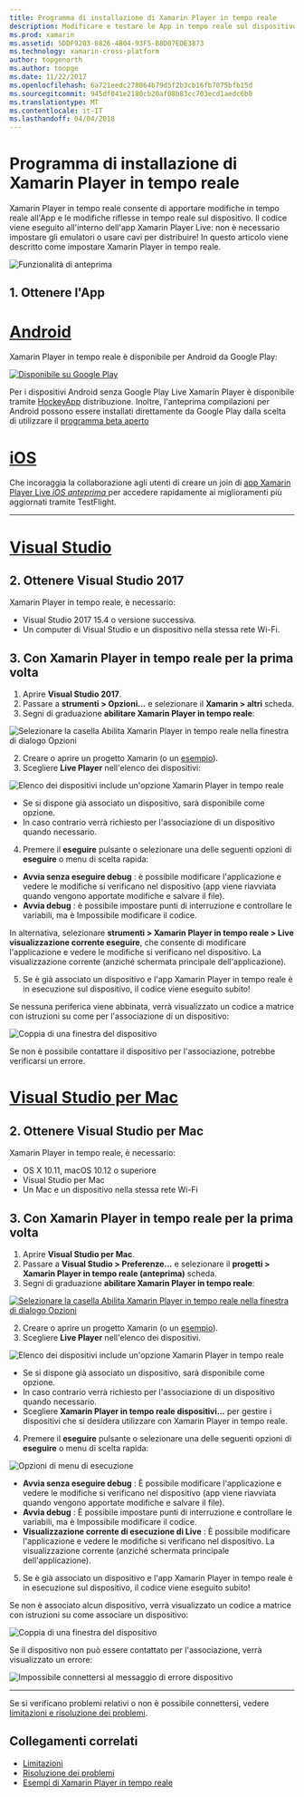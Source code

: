 ```yaml
---
title: Programma di installazione di Xamarin Player in tempo reale
description: Modificare e testare le App in tempo reale sul dispositivo iOS o Android
ms.prod: xamarin
ms.assetid: 5DDF9203-8826-4B04-93F5-B8D07EDE3873
ms.technology: xamarin-cross-platform
author: topgenorth
ms.author: toopge
ms.date: 11/22/2017
ms.openlocfilehash: 6a721eedc278864b79d5f2b3cb16fb7075bfb15d
ms.sourcegitcommit: 945df041e2180cb20af08b83cc703ecd1aedc6b0
ms.translationtype: MT
ms.contentlocale: it-IT
ms.lasthandoff: 04/04/2018
---
```

# <a name="xamarin-live-player-setup"></a>Programma di installazione di Xamarin Player in tempo reale

Xamarin Player in tempo reale consente di apportare modifiche in tempo reale all'App e le modifiche riflesse in tempo reale sul dispositivo. Il codice viene eseguito all'interno dell'app Xamarin Player Live: non è necessario impostare gli emulatori o usare cavi per distribuire! In questo articolo viene descritto come impostare Xamarin Player in tempo reale.

![Funzionalità di anteprima](~/media/shared/preview.png)

## <a name="1-get-the-app"></a>1. Ottenere l'App

# <a name="androidtabandroid"></a>[Android](#tab/android)

Xamarin Player in tempo reale è disponibile per Android da Google Play:

[ ![Disponibile su Google Play](install-images/google-play-badge.png)](https://play.google.com/store/apps/details?id=com.xamarin.live)

Per i dispositivi Android senza Google Play Live Xamarin Player è disponibile tramite [HockeyApp](https://aka.ms/xlp-hockeyapp) distribuzione. Inoltre, l'anteprima compilazioni per Android possono essere installati direttamente da Google Play dalla scelta di utilizzare il [programma beta aperto](https://play.google.com/apps/testing/com.xamarin.live)

# <a name="iostabios"></a>[iOS](#tab/ios)

Che incoraggia la collaborazione agli utenti di creare un join di [app Xamarin Player Live _iOS anteprima_ ](https://aka.ms/liveplayeralpha) per accedere rapidamente ai miglioramenti più aggiornati tramite TestFlight.

-----

# <a name="visual-studiotabwindows"></a>[Visual Studio](#tab/windows)

## <a name="2-get-visual-studio-2017"></a>2. Ottenere Visual Studio 2017

Xamarin Player in tempo reale, è necessario:

- Visual Studio 2017 15.4 o versione successiva.
- Un computer di Visual Studio e un dispositivo nella stessa rete Wi-Fi.

## <a name="3-using-xamarin-live-player-for-the-first-time"></a>3. Con Xamarin Player in tempo reale per la prima volta

1. Aprire **Visual Studio 2017**.
2. Passare a **strumenti > Opzioni...**  e selezionare il **Xamarin > altri** scheda.
3. Segni di graduazione **abilitare Xamarin Player in tempo reale**:

  ![Selezionare la casella Abilita Xamarin Player in tempo reale nella finestra di dialogo Opzioni](install-images/vs2017-options.png)

2. Creare o aprire un progetto Xamarin (o un [esempio](~/tools/live-player/samples.md)).
3. Scegliere **Live Player** nell'elenco dei dispositivi:

  ![Elenco dei dispositivi include un'opzione Xamarin Player in tempo reale](install-images/devices-empty-windows.png)

  * Se si dispone già associato un dispositivo, sarà disponibile come opzione.
  * In caso contrario verrà richiesto per l'associazione di un dispositivo quando necessario.
4. Premere il **eseguire** pulsante o selezionare una delle seguenti opzioni di **eseguire** o menu di scelta rapida:

  - **Avvia senza eseguire debug** : è possibile modificare l'applicazione e vedere le modifiche si verificano nel dispositivo (app viene riavviata quando vengono apportate modifiche e salvare il file).
  - **Avvia debug** : è possibile impostare punti di interruzione e controllare le variabili, ma è Impossibile modificare il codice.

  In alternativa, selezionare **strumenti > Xamarin Player in tempo reale > Live visualizzazione corrente eseguire**, che consente di modificare l'applicazione e vedere le modifiche si verificano nel dispositivo. La visualizzazione corrente (anziché schermata principale dell'applicazione).

5. Se è già associato un dispositivo e l'app Xamarin Player in tempo reale è in esecuzione sul dispositivo, il codice viene eseguito subito!

  Se nessuna periferica viene abbinata, verrà visualizzato un codice a matrice con istruzioni su come per l'associazione di un dispositivo:

  ![Coppia di una finestra del dispositivo](install-images/manage-empty-windows.png)

  Se non è possibile contattare il dispositivo per l'associazione, potrebbe verificarsi un errore.

# <a name="visual-studio-for-mactabmacos"></a>[Visual Studio per Mac](#tab/macos)

## <a name="2-get-visual-studio-for-mac"></a>2. Ottenere Visual Studio per Mac

Xamarin Player in tempo reale, è necessario:

- OS X 10.11, macOS 10.12 o superiore
- Visual Studio per Mac
- Un Mac e un dispositivo nella stessa rete Wi-Fi

## <a name="3-using-xamarin-live-player-for-the-first-time"></a>3. Con Xamarin Player in tempo reale per la prima volta

1. Aprire **Visual Studio per Mac**.
2. Passare a **Visual Studio > Preferenze...**  e selezionare il **progetti > Xamarin Player in tempo reale (anteprima)** scheda.
3. Segni di graduazione **abilitare Xamarin Player in tempo reale**:

  [![Selezionare la casella Abilita Xamarin Player in tempo reale nella finestra di dialogo Opzioni](install-images/vsmac-options-sml.png)](install-images/vsmac-options.png#lightbox)

2. Creare o aprire un progetto Xamarin (o un [esempio](~/tools/live-player/samples.md)).
3. Scegliere **Live Player** nell'elenco dei dispositivi.

  ![Elenco dei dispositivi include un'opzione Xamarin Player in tempo reale](install-images/devices.png)

  * Se si dispone già associato un dispositivo, sarà disponibile come opzione.
  * In caso contrario verrà richiesto per l'associazione di un dispositivo quando necessario.
  * Scegliere **Xamarin Player in tempo reale dispositivi...**  per gestire i dispositivi che si desidera utilizzare con Xamarin Player in tempo reale.

4. Premere il **eseguire** pulsante o selezionare una delle seguenti opzioni di **eseguire** o menu di scelta rapida:

  ![Opzioni di menu di esecuzione](install-images/run-menu.png)

  - **Avvia senza eseguire debug** : È possibile modificare l'applicazione e vedere le modifiche si verificano nel dispositivo (app viene riavviata quando vengono apportate modifiche e salvare il file).
  - **Avvia debug** : È possibile impostare punti di interruzione e controllare le variabili, ma è Impossibile modificare il codice.
  - **Visualizzazione corrente di esecuzione di Live** : È possibile modificare l'applicazione e vedere le modifiche si verificano nel dispositivo. La visualizzazione corrente (anziché schermata principale dell'applicazione).

5. Se è già associato un dispositivo e l'app Xamarin Player in tempo reale è in esecuzione sul dispositivo, il codice viene eseguito subito!

  Se non è associato alcun dispositivo, verrà visualizzato un codice a matrice con istruzioni su come associare un dispositivo:

  ![Coppia di una finestra del dispositivo](install-images/manage-empty.png)

  Se il dispositivo non può essere contattato per l'associazione, verrà visualizzato un errore:

  ![Impossibile connettersi al messaggio di errore dispositivo](install-images/error-cannot-connect.png)


-----

Se si verificano problemi relativi o non è possibile connettersi, vedere [limitazioni e risoluzione dei problemi](~/tools/live-player/troubleshooting.md).


## <a name="related-links"></a>Collegamenti correlati

- [Limitazioni](~/tools/live-player/limitations.md)
- [Risoluzione dei problemi](~/tools/live-player/troubleshooting.md)
- [Esempi di Xamarin Player in tempo reale](~/tools/livehttps://developer.xamarin.com/samples.md)
